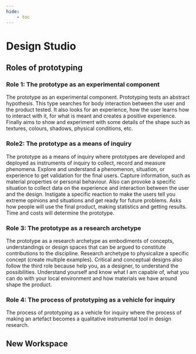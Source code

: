 ```yaml
---
hide:
    - toc
---
```


# Design Studio
## Roles of prototyping

### Role 1: The prototype as an experimental component
The prototype as an experimental component. Prototyping tests an abstract hypothesis. This type searches for body interaction between the user and the product tested. It also looks for an experience, how the user learns how to interact with it, for what is meant and creates a positive experience. Finally aims to show and experiment with some details of the shape such as textures, colours, shadows, physical conditions, etc.


### Role2: The prototype as a means of inquiry
The prototype as a means of inquiry where prototypes are developed and deployed as instruments of inquiry to collect, record and measure phenomena.
Explore and understand a phenomenon, situation, or experience to get validation for the final users. Capture information, such as material properties or personal behaviour. Also can provoke a specific situation to collect data on the experience and interaction between the user and the design. Instigate a specific reaction to make the users tell you extreme opinions and situations and get ready for future problems.
Asks how people will use the final product, making statistics and getting results. Time and costs will determine the prototype.


### Role 3: The prototype as a research archetype
The prototype as a research archetype as embodiments of concepts, understandings or design spaces that can be argued to constitute contributions to the discipline.
Research archetype to physicalize a specific concept (create multiple examples). Critical and conceptual designs also follow the third role because help you, as a designer, to understand the possibilities.
Understand yourself and know what I am capable of, what you can do with your local environment and how materials we have around shape the product.

### Role 4: The process of prototyping as a vehicle for inquiry
The process of prototyping as a vehicle for inquiry where the process of making an artefact becomes a qualitative instrumental tool in design research.

## New Workspace
